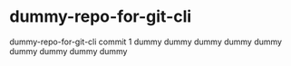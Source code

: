 # dummy-repo-for-git-cli
dummy-repo-for-git-cli
commit 1
dummy
dummy
dummy
dummy
dummy
dummy
dummy
dummy
dummy
